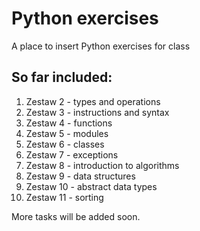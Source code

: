 # Python exercises
A place to insert Python exercises for class

## So far included:
1. Zestaw 2 - types and operations
2. Zestaw 3 - instructions and syntax
3. Zestaw 4 - functions
4. Zestaw 5 - modules
5. Zestaw 6 - classes
6. Zestaw 7 - exceptions
7. Zestaw 8 - introduction to algorithms
8. Zestaw 9 - data structures
9. Zestaw 10 - abstract data types
10. Zestaw 11 - sorting

More tasks will be added soon.
